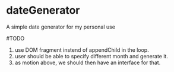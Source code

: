 # dateGenerator
A simple date generator for my personal use

#TODO
1. use DOM fragment instend of appendChild in the loop.
2. user should be able to specify different month and generate it.
3. as motion above, we should then have an interface for that.
